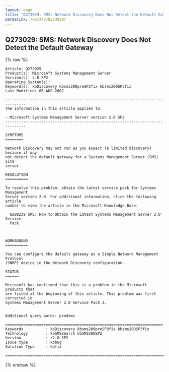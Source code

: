 ```yaml
---
layout: page
title: "Q273029: SMS: Network Discovery Does Not Detect the Default Gateway"
permalink: /kb/273/Q273029/
---
```


## Q273029: SMS: Network Discovery Does Not Detect the Default Gateway

{% raw %}

	Article: Q273029
	Product(s): Microsoft Systems Management Server
	Version(s): 2.0 SP2
	Operating System(s): 
	Keyword(s): kbDiscovery kbsms200preSP3fix kbsms200SP3fix
	Last Modified: 06-AUG-2002
	
	-------------------------------------------------------------------------------
	The information in this article applies to:
	
	- Microsoft Systems Management Server version 2.0 SP2 
	-------------------------------------------------------------------------------
	
	SYMPTOMS
	========
	
	Network Discovery may not run as you expect (a limited discovery) because it may
	not detect the default gateway for a Systems Management Server (SMS) site
	server.
	
	RESOLUTION
	==========
	
	To resolve this problem, obtain the latest service pack for Systems Management
	Server version 2.0. For additional information, click the following article
	number to view the article in the Microsoft Knowledge Base:
	
	  Q288239 SMS: How to Obtain the Latest Systems Management Server 2.0 Service
	  Pack
	
	
	
	WORKAROUND
	==========
	
	You can configure the default gateway as a Simple Network Management Protocol
	(SNMP) device in the Network Discovery configuration.
	
	STATUS
	======
	
	Microsoft has confirmed that this is a problem in the Microsoft products that
	are listed at the beginning of this article. This problem was first corrected in
	Systems Management Server 2.0 Service Pack 3.
	
	
	Additional query words: prodsms
	
	======================================================================
	Keywords          : kbDiscovery kbsms200preSP3fix kbsms200SP3fix 
	Technology        : kbSMSSearch kbSMS200SP2
	Version           : :2.0 SP2
	Issue type        : kbbug
	Solution Type     : kbfix
	
	=============================================================================
	

{% endraw %}
